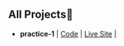 ## All Projects🎡

- **practice-1** | [Code](https://github.com/itzmenajmul/practice-1) | [Live Site](https://itzmenajmul.github.io/practice-1/) |
